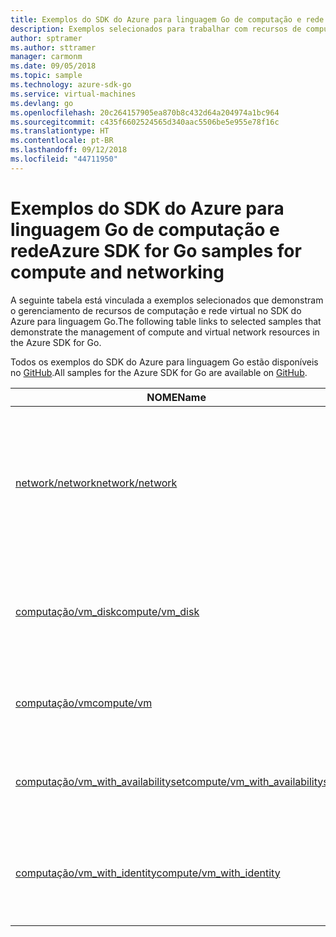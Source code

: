 ```yaml
---
title: Exemplos do SDK do Azure para linguagem Go de computação e rede
description: Exemplos selecionados para trabalhar com recursos de computação como VMs e redes virtuais do SDK do Azure para linguagem Go.
author: sptramer
ms.author: sttramer
manager: carmonm
ms.date: 09/05/2018
ms.topic: sample
ms.technology: azure-sdk-go
ms.service: virtual-machines
ms.devlang: go
ms.openlocfilehash: 20c264157905ea870b8c432d64a204974a1bc964
ms.sourcegitcommit: c435f6602524565d340aac5506be5e955e78f16c
ms.translationtype: HT
ms.contentlocale: pt-BR
ms.lasthandoff: 09/12/2018
ms.locfileid: "44711950"
---
```

# <a name="azure-sdk-for-go-samples-for-compute-and-networking"></a><span data-ttu-id="bed54-103">Exemplos do SDK do Azure para linguagem Go de computação e rede</span><span class="sxs-lookup"><span data-stu-id="bed54-103">Azure SDK for Go samples for compute and networking</span></span>

<span data-ttu-id="bed54-104">A seguinte tabela está vinculada a exemplos selecionados que demonstram o gerenciamento de recursos de computação e rede virtual no SDK do Azure para linguagem Go.</span><span class="sxs-lookup"><span data-stu-id="bed54-104">The following table links to selected samples that demonstrate the management of compute and virtual network resources in the Azure SDK for Go.</span></span>

<span data-ttu-id="bed54-105">Todos os exemplos do SDK do Azure para linguagem Go estão disponíveis no [GitHub](https://github.com/Azure-Samples/azure-sdk-for-go-samples).</span><span class="sxs-lookup"><span data-stu-id="bed54-105">All samples for the Azure SDK for Go are available on [GitHub](https://github.com/Azure-Samples/azure-sdk-for-go-samples).</span></span>

| <span data-ttu-id="bed54-106">NOME</span><span class="sxs-lookup"><span data-stu-id="bed54-106">Name</span></span> | <span data-ttu-id="bed54-107">DESCRIÇÃO</span><span class="sxs-lookup"><span data-stu-id="bed54-107">Description</span></span> |
|------|-------------|
| [<span data-ttu-id="bed54-108">network/network</span><span class="sxs-lookup"><span data-stu-id="bed54-108">network/network</span></span>](https://github.com/Azure-Samples/azure-sdk-for-go-samples/blob/master/network/network.go) | <span data-ttu-id="bed54-109">Criar, atualizar, excluir e consultar recursos de rede, incluindo redes virtuais, sub-redes e grupos de segurança de rede.</span><span class="sxs-lookup"><span data-stu-id="bed54-109">Create, update, delete, and query network resources including virtual networks, subnets, and network security groups.</span></span> |
| [<span data-ttu-id="bed54-110">computação/vm_disk</span><span class="sxs-lookup"><span data-stu-id="bed54-110">compute/vm_disk</span></span>](https://github.com/Azure-Samples/azure-sdk-for-go-samples/blob/master/compute/vm_disk.go) | <span data-ttu-id="bed54-111">Criar, anexar, desanexar, atualizar e criptografar os discos de dados para uma VM.</span><span class="sxs-lookup"><span data-stu-id="bed54-111">Create, attach, detach, update, and encrypt data disks for a VM.</span></span> |
| [<span data-ttu-id="bed54-112">computação/vm</span><span class="sxs-lookup"><span data-stu-id="bed54-112">compute/vm</span></span>](https://github.com/Azure-Samples/azure-sdk-for-go-samples/blob/master/compute/vm.go) | <span data-ttu-id="bed54-113">Criar, atualizar, desativar e gerenciar máquinas virtuais.</span><span class="sxs-lookup"><span data-stu-id="bed54-113">Create, update, deactivate, and manage VMs.</span></span> |
| [<span data-ttu-id="bed54-114">computação/vm_with_availabilityset</span><span class="sxs-lookup"><span data-stu-id="bed54-114">compute/vm_with_availabilityset</span></span>](https://github.com/Azure-Samples/azure-sdk-for-go-samples/blob/master/compute/vm_with_availabilityset.go) | <span data-ttu-id="bed54-115">Criar conjuntos de disponibilidade e balanceadores de carga para VMs.</span><span class="sxs-lookup"><span data-stu-id="bed54-115">Create availability sets and load balancers for VMs.</span></span> |
| [<span data-ttu-id="bed54-116">computação/vm_with_identity</span><span class="sxs-lookup"><span data-stu-id="bed54-116">compute/vm_with_identity</span></span>](https://github.com/Azure-Samples/azure-sdk-for-go-samples/blob/master/compute/vm_with_identity.go) | <span data-ttu-id="bed54-117">Crie e modifique as identidades gerenciadas para os recursos do Azure.</span><span class="sxs-lookup"><span data-stu-id="bed54-117">Create and modify managed identities for Azure resources.</span></span> | 
